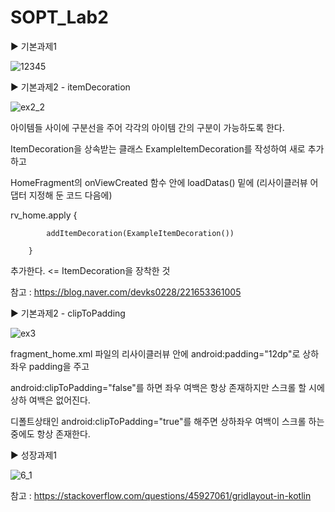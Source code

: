 # SOPT_Lab2

▶ 기본과제1

![12345](https://user-images.githubusercontent.com/52772787/80628999-28567d00-8a8d-11ea-9fac-d1a60eab0b9f.png)



 
 
▶ 기본과제2 - itemDecoration



![ex2_2](https://user-images.githubusercontent.com/52772787/80633857-6c00b500-8a94-11ea-89e2-ee4a33b0dcb8.png)


아이템들 사이에 구분선을 주어 각각의 아이템 간의 구분이 가능하도록 한다.

ItemDecoration을 상속받는 클래스 ExampleItemDecoration를 작성하여 새로 추가하고

HomeFragment의 onViewCreated 함수 안에 loadDatas() 밑에 (리사이클러뷰 어댑터 지정해 둔 코드 다음에) 



rv_home.apply {
            
            
            addItemDecoration(ExampleItemDecoration())
            
        } 
        
추가한다. <= ItemDecoration을 장착한 것


참고 : https://blog.naver.com/devks0228/221653361005



 
 
▶ 기본과제2 - clipToPadding



![ex3](https://user-images.githubusercontent.com/52772787/80637201-8a1ce400-8a99-11ea-91fd-66ac10c975dc.png)



fragment_home.xml 파일의 리사이클러뷰 안에 android:padding="12dp"로 상하좌우 padding을 주고


android:clipToPadding="false"를 하면 좌우 여백은 항상 존재하지만 스크롤 할 시에 상하 여백은 없어진다.



디폴트상태인 android:clipToPadding="true"를 해주면 상하좌우 여백이 스크롤 하는 중에도 항상 존재한다.


 
  
▶ 성장과제1

![6_1](https://user-images.githubusercontent.com/52772787/81356795-056f3d00-910d-11ea-8691-5257a793e9da.png)


참고 : https://stackoverflow.com/questions/45927061/gridlayout-in-kotlin
